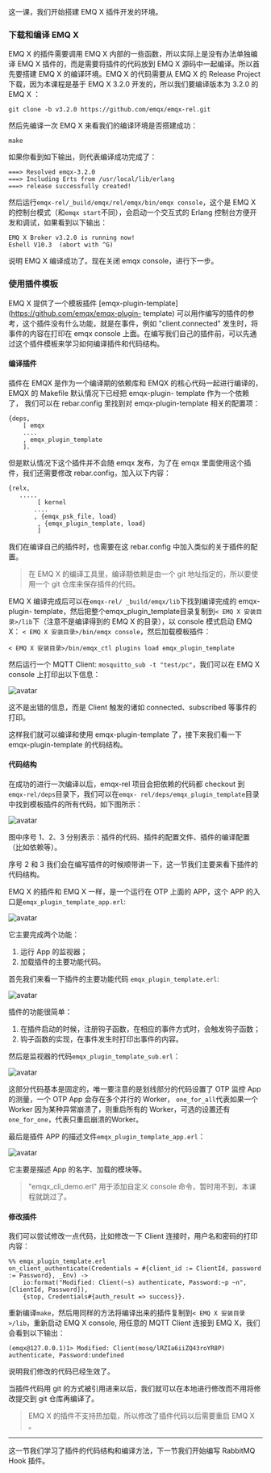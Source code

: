 这一课，我们开始搭建 EMQ X 插件开发的环境。

### 下载和编译 EMQ X

EMQ X 的插件需要调用 EMQ X 内部的一些函数，所以实际上是没有办法单独编译 EMQ X 插件的，而是需要将插件的代码放到 EMQ X
源码中一起编译。所以首先要搭建 EMQ X 的编译环境。EMQ X 的代码需要从 EMQ X 的 Release Project 下载，因为本课程是基于
EMQ X 3.2.0 开发的，所以我们要编译版本为 3.2.0 的 EMQ X ：

    
    
    git clone -b v3.2.0 https://github.com/emqx/emqx-rel.git
    

然后先编译一次 EMQ X 来看我们的编译环境是否搭建成功：

    
    
    make
    

如果你看到如下输出，则代表编译成功完成了：

    
    
    ===> Resolved emqx-3.2.0
    ===> Including Erts from /usr/local/lib/erlang
    ===> release successfully created!
    

然后运行`emqx-rel/_build/emqx/rel/emqx/bin/emqx console`，这个是 EMQ X 的控制台模式（和`emqx
start`不同），会启动一个交互式的 Erlang 控制台方便开发和调试，如果看到以下输出：

    
    
    EMQ X Broker v3.2.0 is running now!
    Eshell V10.3  (abort with ^G)
    

说明 EMQ X 编译成功了。现在关闭 emqx console，进行下一步。

### 使用插件模板

EMQ X 提供了一个模板插件 [emqx-plugin-template](https://github.com/emqx/emqx-plugin-
template) 可以用作编写的插件的参考，这个插件没有什么功能，就是在事件，例如 "client.connected" 发生时，将事件的内容在打印在
emqx console 上面。在编写我们自己的插件前，可以先通过这个插件模板来学习如何编译插件和代码结构。

#### 编译插件

插件在 EMQX 是作为一个编译期的依赖库和 EMQX 的核心代码一起进行编译的，EMQX 的 Makefile 默认情况下已经把 emqx-plugin-
template 作为一个依赖了， 我们可以在 rebar.config 里找到对 emqx-plugin-template 相关的配置项：

    
    
    {deps,
        [ emqx
        ....
        , emqx_plugin_template
        ].
    

但是默认情况下这个插件并不会随 emqx 发布，为了在 emqx 里面使用这个插件，我们还需要修改 rebar.config，加入以下内容：

    
    
    {relx,
       .....
            [ kernel
           ....
           , {emqx_psk_file, load}
            , {emqx_plugin_template, load}
            ]
    

我们在编译自己的插件时，也需要在这 rebar.config 中加入类似的关于插件的配置。

> 在 EMQ X 的编译工具里，编译期依赖是由一个 git 地址指定的，所以要使用一个 git 仓库来保存插件的代码。

EMQ X 编译完成后可以在`emqx-rel/ _build/emqx/lib`下找到编译完成的 emqx-plugin-
template，然后把整个emqx_plugin_template目录复制到`< EMQ X 安装目录>/lib`下（注意不是编译得到的 EMQ X
的目录），以 console 模式启动 EMQ X： `< EMQ X 安装目录>/bin/emqx console`，然后加载模板插件：

    
    
    < EMQ X 安装目录>/bin/emqx_ctl plugins load emqx_plugin_template
    

然后运行一个 MQTT Client: `mosquitto_sub -t "test/pc"`，我们可以在 EMQ X console 上打印出以下信息：

![avatar](https://images.gitbook.cn/FswwOiwmnNrhQ2dbtG7t4Z9mTnjD)

这不是出错的信息，而是 Client 触发的诸如 connected、subscribed 等事件的打印。

这样我们就可以编译和使用 emqx-plugin-template 了，接下来我们看一下 emqx-plugin-template 的代码结构。

#### 代码结构

在成功的进行一次编译以后，emqx-rel 项目会把依赖的代码都 checkout 到`emqx-rel/deps`目录下，我们可以在`emqx-
rel/deps/emqx_plugin_template`目录中找到模板插件的所有代码，如下图所示：

![avatar](https://images.gitbook.cn/FtOBg1SIr0S50JhruFEXH07HBqaL)

图中序号 1、2、3 分别表示：插件的代码、插件的配置文件、插件的编译配置（比如依赖等）。

序号 2 和 3 我们会在编写插件的时候顺带讲一下，这一节我们主要来看下插件的代码结构。

EMQ X 的插件和 EMQ X 一样，是一个运行在 OTP 上面的 APP，这个 APP
的入口是`emqx_plugin_template_app.erl`:

![avatar](https://images.gitbook.cn/FoPn81Ue-IgQxolO60zk9H3K_9Gv)

它主要完成两个功能：

  1. 运行 App 的监视器；
  2. 加载插件的主要功能代码。

首先我们来看一下插件的主要功能代码 `emqx_plugin_template.erl`:

![avatar](https://images.gitbook.cn/FhqIxnJRuNLI1_LwBn-PtbMGrr9L)

插件的功能很简单：

  1. 在插件启动的时候，注册钩子函数，在相应的事件方式时，会触发钩子函数；
  2. 钩子函数的实现，在事件发生时打印出事件的内容。

然后是监视器的代码`emqx_plugin_template_sub.erl`：

![avatar](https://images.gitbook.cn/FrffeC8lsx4rgf4ODdIyIpmRiJOc)

这部分代码基本是固定的，唯一要注意的是划线部分的代码设置了 OTP 监控 App 的测量，一个 OTP App 会存在多个并行的 Worker，
`one_for_all`代表如果一个 Worker 因为某种异常崩溃了，则重启所有的
Worker，可选的设置还有`one_for_one`，代表只重启崩溃的Worker。

最后是插件 APP 的描述文件`emqx_plugin_template_app.erl`：

![avatar](https://images.gitbook.cn/FlXcsDPWLSSuoabkrAxncAQnLpiQ)

它主要是描述 App 的名字、加载的模块等。

> "emqx_cli_demo.erl" 用于添加自定义 console 命令，暂时用不到，本课程就跳过了。

#### 修改插件

我们可以尝试修改一点代码，比如修改一下 Client 连接时，用户名和密码的打印内容：

    
    
    %% emqx_plugin_template.erl
    on_client_authenticate(Credentials = #{client_id := ClientId, password := Password}, _Env) ->
        io:format("Modified: Client(~s) authenticate, Password:~p ~n", [ClientId, Password]),
        {stop, Credentials#{auth_result => success}}.
    

重新编译`make`，然后用同样的方法将编译出来的插件复制到`< EMQ X 安装目录>/lib`，重新启动 EMQ X console, 用任意的
MQTT Client 连接到 EMQ X，我们会看到以下输出：

    
    
    (emqx@127.0.0.1)1> Modified: Client(mosq/lRZIa6iiZQ43roYR8P) authenticate, Password:undefined
    

说明我们修改的代码已经生效了。

当插件代码用 git 的方式被引用进来以后，我们就可以在本地进行修改而不用将修改提交到 git 仓库再编译了。

> EMQ X 的插件不支持热加载，所以修改了插件代码以后需要重启 EMQ X 。

* * *

这一节我们学习了插件的代码结构和编译方法，下一节我们开始编写 RabbitMQ Hook 插件。

